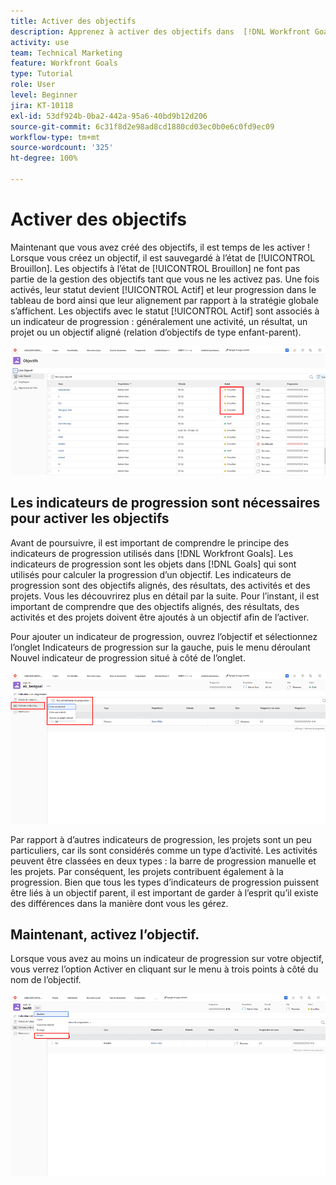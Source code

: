 ```yaml
---
title: Activer des objectifs
description: Apprenez à activer des objectifs dans  [!DNL Workfront Goals]  une fois que vous les avez créés.
activity: use
team: Technical Marketing
feature: Workfront Goals
type: Tutorial
role: User
level: Beginner
jira: KT-10118
exl-id: 53df924b-0ba2-442a-95a6-40bd9b12d206
source-git-commit: 6c31f8d2e98ad8cd1880cd03ec0b0e6c0fd9ec09
workflow-type: tm+mt
source-wordcount: '325'
ht-degree: 100%

---
```


# Activer des objectifs

Maintenant que vous avez créé des objectifs, il est temps de les activer ! Lorsque vous créez un objectif, il est sauvegardé à l’état de [!UICONTROL Brouillon]. Les objectifs à l’état de [!UICONTROL Brouillon] ne font pas partie de la gestion des objectifs tant que vous ne les activez pas. Une fois activés, leur statut devient [!UICONTROL Actif] et leur progression dans le tableau de bord ainsi que leur alignement par rapport à la stratégie globale s’affichent. Les objectifs avec le statut [!UICONTROL Actif] sont associés à un indicateur de progression : généralement une activité, un résultat, un projet ou un objectif aligné (relation d’objectifs de type enfant-parent).

![Capture d’écran d&#39;un objectif dans Objectifs Workfront à l’état de Brouillon](assets/04-workfront-goals-activate-goals.png)

## Les indicateurs de progression sont nécessaires pour activer les objectifs

Avant de poursuivre, il est important de comprendre le principe des indicateurs de progression utilisés dans [!DNL Workfront Goals]. Les indicateurs de progression sont les objets dans [!DNL Goals] qui sont utilisés pour calculer la progression d’un objectif. Les indicateurs de progression sont des objectifs alignés, des résultats, des activités et des projets. Vous les découvrirez plus en détail par la suite. Pour l’instant, il est important de comprendre que des objectifs alignés, des résultats, des activités et des projets doivent être ajoutés à un objectif afin de l’activer.

Pour ajouter un indicateur de progression, ouvrez l’objectif et sélectionnez l’onglet Indicateurs de progression sur la gauche, puis le menu déroulant Nouvel indicateur de progression situé à côté de l’onglet.

![Capture d’écran montrant les résultats, les activités et les projets, ainsi que les indicateurs de progression des objectifs.](assets/05-workfront-goals-progress-indicators.png)

Par rapport à d’autres indicateurs de progression, les projets sont un peu particuliers, car ils sont considérés comme un type d’activité. Les activités peuvent être classées en deux types : la barre de progression manuelle et les projets. Par conséquent, les projets contribuent également à la progression. Bien que tous les types d’indicateurs de progression puissent être liés à un objectif parent, il est important de garder à l’esprit qu’il existe des différences dans la manière dont vous les gérez.

## Maintenant, activez l’objectif.

Lorsque vous avez au moins un indicateur de progression sur votre objectif, vous verrez l’option Activer en cliquant sur le menu à trois points à côté du nom de l’objectif.

![Capture d’écran montrant comment activer un objectif](assets/activate-a-goal-with-a-result.png)
